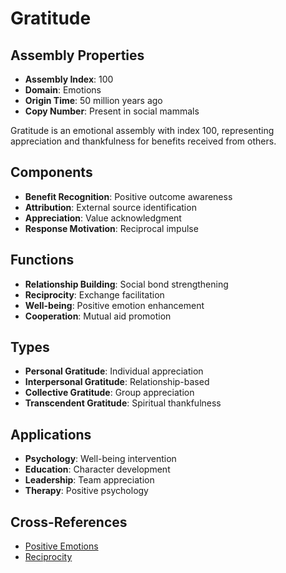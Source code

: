 # Gratitude

## Assembly Properties
- **Assembly Index**: 100
- **Domain**: Emotions
- **Origin Time**: 50 million years ago
- **Copy Number**: Present in social mammals

Gratitude is an emotional assembly with index 100, representing appreciation and thankfulness for benefits received from others.

## Components
- **Benefit Recognition**: Positive outcome awareness
- **Attribution**: External source identification
- **Appreciation**: Value acknowledgment
- **Response Motivation**: Reciprocal impulse

## Functions
- **Relationship Building**: Social bond strengthening
- **Reciprocity**: Exchange facilitation
- **Well-being**: Positive emotion enhancement
- **Cooperation**: Mutual aid promotion

## Types
- **Personal Gratitude**: Individual appreciation
- **Interpersonal Gratitude**: Relationship-based
- **Collective Gratitude**: Group appreciation
- **Transcendent Gratitude**: Spiritual thankfulness

## Applications
- **Psychology**: Well-being intervention
- **Education**: Character development
- **Leadership**: Team appreciation
- **Therapy**: Positive psychology

## Cross-References
- [Positive Emotions](/domains/cognitive/emotions/positive_emotion.md)
- [Reciprocity](/domains/cognitive/cooperation/reciprocity.md)